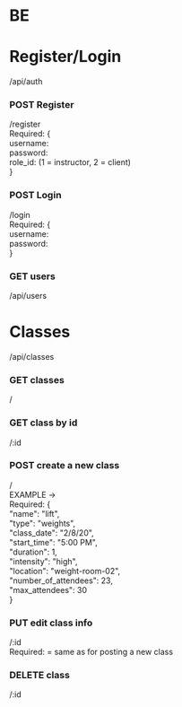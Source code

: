# BE

# Register/Login
/api/auth

### POST Register
/register  
Required: {  
  username:  
  password:  
  role_id: (1 = instructor, 2 = client)  
}

### POST Login
/login  
Required: {  
  username:  
  password:  
}


### GET users
/api/users


# Classes
/api/classes
### GET classes
/

### GET class by id
/:id

### POST create a new class
/  
EXAMPLE ->  
 Required: {  
  "name": "lift",  
	"type": "weights",  
	"class_date": "2/8/20",  
	"start_time": "5:00 PM",  
	"duration": 1,  
	"intensity": "high",  
	"location": "weight-room-02",  
	"number_of_attendees": 23,  
	"max_attendees": 30  
}

### PUT edit class info
/:id  
Required: = same as for posting a new class

### DELETE class
/:id
